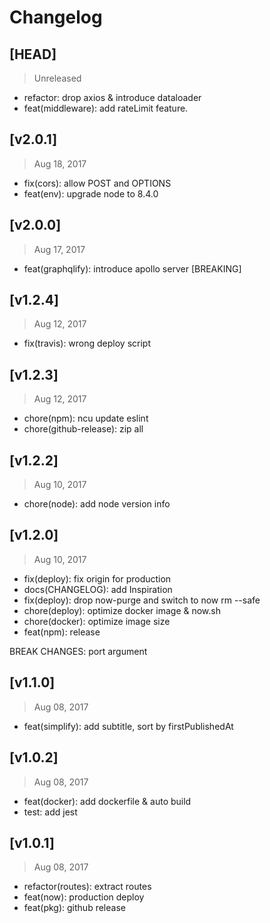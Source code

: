 # Changelog

## [HEAD]
> Unreleased

* refactor: drop axios & introduce dataloader
* feat(middleware): add rateLimit feature.

## [v2.0.1]
> Aug 18, 2017

* fix(cors): allow POST and OPTIONS
* feat(env): upgrade node to 8.4.0

## [v2.0.0]
> Aug 17, 2017

* feat(graphqlify): introduce apollo server [BREAKING]

## [v1.2.4]
> Aug 12, 2017

* fix(travis): wrong deploy script

## [v1.2.3]
> Aug 12, 2017

* chore(npm): ncu update eslint
* chore(github-release): zip all

## [v1.2.2]
> Aug 10, 2017

* chore(node): add node version info

## [v1.2.0]
> Aug 10, 2017

* fix(deploy): fix origin for production
* docs(CHANGELOG): add Inspiration
* fix(deploy): drop now-purge and switch to now rm --safe
* chore(deploy): optimize docker image & now.sh
* chore(docker): optimize image size
* feat(npm): release
 
BREAK CHANGES: port argument


## [v1.1.0]
> Aug 08, 2017

* feat(simplify): add subtitle, sort by firstPublishedAt 

## [v1.0.2]
> Aug 08, 2017

* feat(docker): add dockerfile & auto build
* test: add jest

## [v1.0.1]
> Aug 08, 2017

* refactor(routes): extract routes
* feat(now): production deploy
* feat(pkg):  github release
